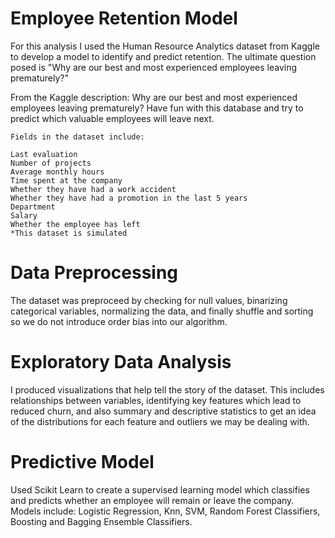 # Employee Retention Model

For this analysis I used the Human Resource Analytics dataset from Kaggle to develop a model to identify and predict retention.  The ultimate question posed is "Why are our best and most experienced employees leaving prematurely?"

From the Kaggle description:
    Why are our best and most experienced employees leaving prematurely? Have fun with this database and try to predict which valuable employees will leave next. 
    
    Fields in the dataset include:

    Last evaluation
    Number of projects
    Average monthly hours
    Time spent at the company
    Whether they have had a work accident
    Whether they have had a promotion in the last 5 years
    Department
    Salary
    Whether the employee has left
    *This dataset is simulated


# Data Preprocessing

The dataset was preproceed by checking for null values, binarizing categorical variables, normalizing the data, and finally shuffle and sorting so we do not introduce order bias into our algorithm.


# Exploratory Data Analysis

I produced visualizations that help tell the story of the dataset.  This includes relationships between variables, identifying key features which lead to reduced churn, and also summary and descriptive statistics to get an idea of the distributions for each feature and outliers we may be dealing with.

# Predictive Model

Used Scikit Learn to create a supervised learning model which classifies and predicts whether an employee will remain or leave the company.  Models include: Logistic Regression, Knn, SVM, Random Forest Classifiers, Boosting and Bagging Ensemble Classifiers.
